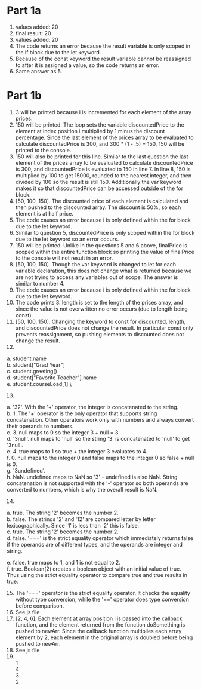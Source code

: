 # Part 1a
1. values added: 20
2. final result: 20
3. values added: 20
4. The code returns an error because the result variable is only scoped in the if block due to the let keyword. 
5. Because of the const keyword the result variable cannot be reassigned to after it is assigned a value, so the code returns an error.
6. Same answer as 5.
# Part 1b
1. 3 will be printed because i is incremented for each element of the array prices.
2. 150 will be printed. The loop sets the variable discountedPrice to the element at index position i multiplied by 1 minus the discount percentage. Since the last element of the prices array to be evaluated to calculate discountedPrice is 300, and 300 * (1 - .5) = 150, 150 will be printed to the console. 
3. 150 will also be printed for this line. Similar to the last question the last element of the prices array to be evaluated to calculate discountedPrice is 300, and discountedPrice is evaluated to 150 in line 7. In line 8, 150 is multiplied by 100 to get 15000, rounded to the nearest integer, and then divided by 100 so the result is still 150. Additionally the var keyword makes it so that discountedPrice can be accessed outside of the for block. 
4. [50, 100, 150]. The discounted price of each element is calculated and then pushed to the discounted array. The discount is 50%, so each element is at half price. 
5. The code causes an error because i is only defined within the for block due to the let keyword. 
6. Similar to question 5, discountedPrice is only scoped within the for block due to the let keyword so an error occurs.
7. 150 will be printed. Unlike in the questions 5 and 6 above, finalPrice is scoped within the entire function block so printing the value of finalPrice to the console will not result in an error.
8. [50, 100, 150]. Though the var keyword is changed to let for each variable declaration, this does not change what is returned because we are not trying to access any variables out of scope. The answer is similar to number 4. 
9. The code causes an error because i is only defined within the for block due to the let keyword.
10. The code prints 3. length is set to the length of the prices array, and since the value is not overwritten no error occurs (due to length being const).
11. [50, 100, 150]. Changing the keyword to const for discounted, length, and discountedPrice does not change the result. In particular const only prevents reassignment, so pushing elements to discounted does not change the result.
12. 
a. student.name\
b. student["Grad Year"] \
c. student.greeting() \
d. student["Favorite Teacher"].name \
e. student.courseLoad[1] \

13. 
a. '32'. With the '+' operator, the integer is concatenated to the string. \
b. 1. The '+' operator is the only operator that supports string concatenation. Other operators work only with numbers and always convert their operands to numbers. \
c. 3. null maps to 0 so the integer 3 + null = 3. \
d. '3null'. null maps to 'null' so the string '3' is concatenated to 'null' to get '3null'. \
e. 4. true maps to 1 so true + the integer 3 evaluates to 4.\
f. 0. null maps to the integer 0 and false maps to the integer 0 so false + null is 0. \
g. '3undefined'. \
h. NaN. undefined maps to NaN so '3' - undefined is also NaN. String concatenation is not supported with the '-' operator so both operands are converted to numbers, which is why the overall result is NaN. 

14. 
a. true. The string '2' becomes the number 2. \
b. false. The strings '2' and '12' are compared letter by letter lexicographically. Since '1' is less than '2' this is false. \
c. true. The string '2' becomes the number 2. \
d. false. '===' is the strict equality operator which immediately returns false if the operands are of different types, and the operands are integer and string.

e. false. true maps to 1, and 1 is not equal to 2. \
f. true. Boolean(2) creates a boolean object with an initial value of true. Thus using the strict equality operator to compare true and true results in true. 

15. The '===' operator is the strict equality operator. It checks the equality without type conversion, while the '==' operator does type conversion before comparison. 
16. See js file
17. [2, 4, 6]. Each element at array position i is passed into the callback function, and the element returned from the function doSomething is pushed to newArr. Since the callback function multiplies each array element by 2, each element in the original array is doubled before being pushed to newArr. 
18. See js file
19. \
1\
4\
3\
2

